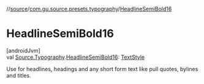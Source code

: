 //[source](../../index.md)/[com.gu.source.presets.typography](index.md)/[HeadlineSemiBold16](-headline-semi-bold16.md)

# HeadlineSemiBold16

[androidJvm]\
val [Source.Typography](../com.gu.source/-source/-typography/index.md).[HeadlineSemiBold16](-headline-semi-bold16.md): [TextStyle](https://developer.android.com/reference/kotlin/androidx/compose/ui/text/TextStyle.html)

Use for headlines, headings and any short form text like pull quotes, bylines and titles.
